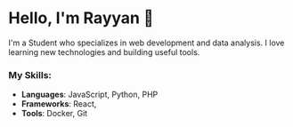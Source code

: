 # Hello, I'm Rayyan 👋

I'm a Student who specializes in web development and data analysis. I love learning new technologies and building useful tools.

### My Skills:
- **Languages**: JavaScript, Python, PHP
- **Frameworks**: React, 
- **Tools**: Docker, Git

